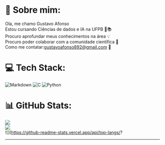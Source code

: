 # 💫 Sobre mim:
Ola, me chamo Gustavo Afonso<br>Estou cursando Ciências de dados e IA na UFPB 📙📚<br>Procuro aprofundar meus conhecimentos na área 💡<br>Procuro poder colaborar com a comunidade cientifica 🧪<br>Como me contatar:gustavoafonso892@gmail.com 📩


# 💻 Tech Stack:
![Markdown](https://img.shields.io/badge/markdown-%23000000.svg?style=for-the-badge&logo=markdown&logoColor=white) ![C](https://img.shields.io/badge/c-%2300599C.svg?style=for-the-badge&logo=c&logoColor=white) ![Python](https://img.shields.io/badge/python-3670A0?style=for-the-badge&logo=python&logoColor=ffdd54)
# 📊 GitHub Stats:
![](https://github-readme-stats.vercel.app/api?username=Gusttavoafonso&theme=dark&hide_border=false&include_all_commits=true&count_private=false)<br/>
![](https://github-readme-streak-stats.herokuapp.com/?user=Gusttavoafonso&theme=dark&hide_border=false)<br/>
![](https://github-readme-stats.vercel.app/api/top-langs/?

---


<!-- Proudly created with GPRM ( https://gprm.itsvg.in ) -->
